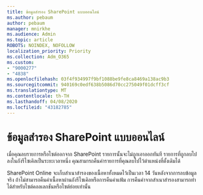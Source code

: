 ```yaml
---
title: ข้อมูลสํารอง SharePoint แบบออนไลน์
ms.author: pebaum
author: pebaum
manager: mnirkhe
ms.audience: Admin
ms.topic: article
ROBOTS: NOINDEX, NOFOLLOW
localization_priority: Priority
ms.collection: Adm_O365
ms.custom:
- "9000277"
- "4838"
ms.openlocfilehash: 03f4f934997f9bf1088be9fe8ca8469a138ac9b3
ms.sourcegitcommit: 940169c0edf638b5086d70cc275049f01dcff3cf
ms.translationtype: MT
ms.contentlocale: th-TH
ms.lasthandoff: 04/08/2020
ms.locfileid: "43182785"
---
```

# <a name="sharepoint-online-backup-information"></a>ข้อมูลสํารอง SharePoint แบบออนไลน์

เมื่อคุณลบรายการหรือไซต์ออกจาก SharePoint รายการนั้นจะไม่ถูกเอาออกทันที รายการที่ถูกลบไปลงในถังรีไซเคิลเป็นระยะเวลาหนึ่ง คุณสามารถคืนค่ารายการที่คุณลบไปไว้ตําแหน่งที่ตั้งเดิมได้

SharePoint Online จะเก็บสําเนาสํารองของเนื้อหาทั้งหมดไว้เป็นเวลา 14 วันหลังจากการลบข้อมูลจริง ถ้าไม่สามารถคืนค่าเนื้อหาผ่านถังรีไซเคิลหรือการคืนค่าแฟ้ม การคืนค่าจากสําเนาสํารองสามารถทําได้สําหรับไซต์คอลเลกชันหรือไซต์ย่อยเท่านั้น
